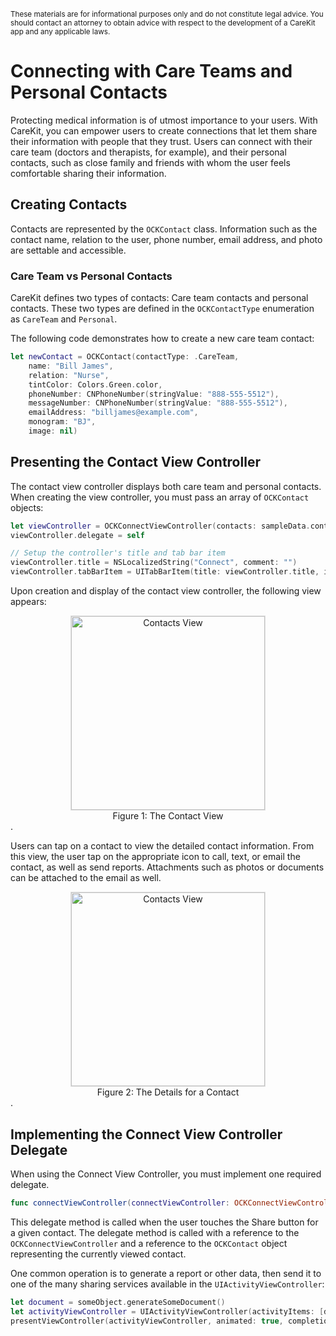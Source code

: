 <br/>
<sub>These materials are for informational purposes only and do not constitute legal advice. You should contact an attorney to obtain advice with respect to the development of a CareKit app and any applicable laws.</sub>

# Connecting with Care Teams and Personal Contacts
Protecting medical information is of utmost importance to your users. With CareKit, you can empower users to create connections that let them share their information with people that they trust. Users can connect with their care team (doctors and therapists, for example), and their personal contacts, such as close family and friends with whom the user feels comfortable sharing their information.

## Creating Contacts
Contacts are represented by the `OCKContact` class. Information such as the contact name, relation to the user, phone number, email address, and photo are settable and accessible.

### Care Team vs Personal Contacts
CareKit defines two types of contacts: Care team contacts and personal contacts. These two types are defined in the `OCKContactType` enumeration as `CareTeam` and `Personal`.

The following code demonstrates how to create a new care team contact:

```swift
let newContact = OCKContact(contactType: .CareTeam,
    name: "Bill James",
    relation: "Nurse",
    tintColor: Colors.Green.color,
    phoneNumber: CNPhoneNumber(stringValue: "888-555-5512"),
    messageNumber: CNPhoneNumber(stringValue: "888-555-5512"),
    emailAddress: "billjames@example.com",
    monogram: "BJ",
    image: nil)
```

## Presenting the Contact View Controller
The contact view controller displays both care team and personal contacts. When creating the view controller, you must pass an array of `OCKContact` objects:

```swift
let viewController = OCKConnectViewController(contacts: sampleData.contacts)
viewController.delegate = self

// Setup the controller's title and tab bar item
viewController.title = NSLocalizedString("Connect", comment: "")
viewController.tabBarItem = UITabBarItem(title: viewController.title, image: UIImage(named:"connect"), selectedImage: UIImage(named: "connect-filled"))
```

Upon creation and display of the contact view controller, the following view appears:

<center><img src="ConnectingWithCareTeamsAndPersonalContactsImages/ContactsView.png" style="border: solid #e0e0e0 1px;" width="310px" alt="Contacts View"/>
<figcaption>Figure 1: The Contact View</figcaption></center>.

Users can tap on a contact to view the detailed contact information. From this view, the user tap on the appropriate icon to call, text, or email the contact, as well as send reports. Attachments such as photos or documents can be attached to the email as well.

<center><img src="ConnectingWithCareTeamsAndPersonalContactsImages/ContactDetails.png" style="border: solid #e0e0e0 1px;" width="310px" alt="Contacts View"/>
<figcaption>Figure 2: The Details for a Contact</figcaption></center>.


## Implementing the Connect View Controller Delegate

When using the Connect View Controller, you must implement one required delegate.

```swift
func connectViewController(connectViewController: OCKConnectViewController, didSelectShareButtonForContact contact: OCKContact)
```

This delegate method is called when the user touches the Share button for a given contact. The delegate method is called with a reference to the `OCKConnectViewController` and a reference to the `OCKContact` object representing the currently viewed contact.

One common operation is to generate a report or other data, then send it to one of the many sharing services available in the `UIActivityViewController`:

```swift
let document = someObject.generateSomeDocument()
let activityViewController = UIActivityViewController(activityItems: [document], applicationActivities: nil)     
presentViewController(activityViewController, animated: true, completion: nil)
```
